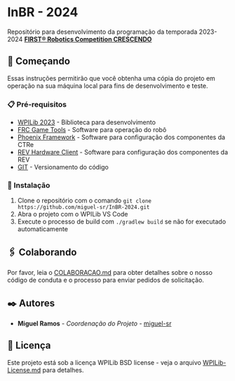 # InBR - 2024

Repositório para desenvolvimento da programação da temporada 2023-2024 **[FIRST® Robotics Competition CRESCENDO](https://www.firstinspires.org/robotics/frc/game-and-season)**

## 🚀 Começando

Essas instruções permitirão que você obtenha uma cópia do projeto em operação na sua máquina local para fins de desenvolvimento e teste.

### 📋 Pré-requisitos

- [WPILib 2023](https://docs.wpilib.org/en/stable/docs/zero-to-robot/step-2/wpilib-setup.html) - Biblioteca para desenvolvimento
- [FRC Game Tools](https://docs.wpilib.org/en/stable/docs/zero-to-robot/step-2/frc-game-tools.html) - Software para operação do robô
- [Phoenix Framework](https://store.ctr-electronics.com/software/) - Software para configuração dos componentes da CTRe
- [REV Hardware Client](https://docs.revrobotics.com/rev-hardware-client/) - Software para configuração dos componentes da REV
- [GIT](https://git-scm.com/downloads) - Versionamento do código

### 🔧 Instalação

1. Clone o repositório com o comando `git clone https://github.com/miguel-sr/InBR-2024.git`
2. Abra o projeto com o WPILib VS Code
3. Execute o processo de build com `./gradlew build` se não for executado automaticamente

## 🖇️ Colaborando

Por favor, leia o [COLABORACAO.md](https://github.com/miguel-sr/InBR-2024/blob/main/COLABORACAO.md) para obter detalhes sobre o nosso código de conduta e o processo para enviar pedidos de solicitação.

## ✒️ Autores

- **Miguel Ramos** - _Coordenação do Projeto_ - [miguel-sr](https://github.com/miguel-sr)

## 📄 Licença

Este projeto está sob a licença WPILib BSD license - veja o arquivo [WPILib-License.md](https://github.com/miguel-sr/InBR-2024/blob/main/WPILib-License.md) para detalhes.
